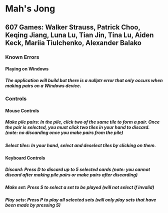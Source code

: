 # Mah's Jong
## 607 Games: Walker Strauss, Patrick Choo, Keqing Jiang, Luna Lu, Tian Jin, Tina Lu, Aiden Keck, Mariia Tiulchenko, Alexander Balako

### Known Errors
#### Playing on Windows
##### The application will build but there is a nullptr error that only occurs when making pairs on a Windows device. 
### Controls
#### Mouse Controls
##### Make pile pairs: In the pile, click two of the same tile to form a pair. Once the pair is selected, you must click two tiles in your hand to discard. (note: no discarding once you make pairs from the pile)
##### Select tiles: In your hand, select and deselect tiles by clicking on them.
#### Keyboard Controls
##### Discard: Press D to discard up to 5 selected cards (note: you cannot discard after making pile pairs or make pairs after discarding)
##### Make set: Press S to select a set to be played (will not select if invalid)
##### Play sets: Press P to play all selected sets (will only play sets that have been made by pressing S)

